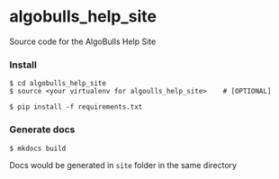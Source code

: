 # algobulls_help_site
Source code for the AlgoBulls Help Site 

### Install
```
$ cd algobulls_help_site
$ source <your virtualenv for algoulls_help_site>    # [OPTIONAL]

$ pip install -f requirements.txt
```

### Generate docs
```
$ mkdocs build

```
Docs would be generated in `site` folder in the same directory


